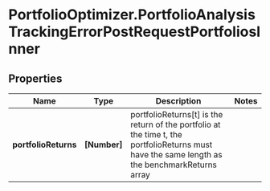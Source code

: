 # PortfolioOptimizer.PortfolioAnalysisTrackingErrorPostRequestPortfoliosInner

## Properties

Name | Type | Description | Notes
------------ | ------------- | ------------- | -------------
**portfolioReturns** | **[Number]** | portfolioReturns[t] is the return of the portfolio at the time t, the portfolioReturns must have the same length as the benchmarkReturns array | 


